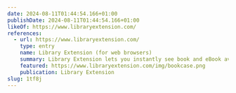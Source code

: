 ```yaml
---
date: 2024-08-11T01:44:54.166+01:00
publishDate: 2024-08-11T01:44:54.166+01:00
likeOf: https://www.libraryextension.com/
references:
  - url: https://www.libraryextension.com/
    type: entry
    name: Library Extension (for web browsers)
    summary: Library Extension lets you instantly see book and eBook availability from your local library
    featured: https://www.libraryextension.com/img/bookcase.png
    publication: Library Extension
slug: 1tf8j
---
```

